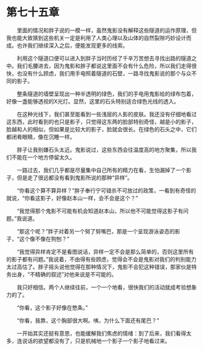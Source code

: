 # 第七十五章


　　里面的情况和胖子说的一模一样，虽然鬼影没有解释这些隧道的运作原理，但我也能大致猜到这些机关一定是利用了人类心理以及山体的自然裂隙巧妙设计而成。也许我们继续深入之后，便能发现更多的线索。

　　利用这个隧道口便可以进入到胖子当时历经了千辛万苦想去寻找出路的隧道之中。我们毛腰进去，因为鬼影和胖子都说这里面不会有什么危险，所以我们走得很快，也没有什么顾虑，我们用手电照着隧道的石壁，一路寻找鬼影说的那个与众不同的影子。

　　整条隧道的墙壁呈现出一种半透明的绿色，我们的手电用鬼影给的绿布包着，好像一盏能够透视的X光灯。显然，这里的石头特别适合绿色光线的透入。

　　在这种光线下，我们甚至能看到一些浅层的人影的皮肤。我还没有仔细地看过这东西，此时看到的也只是影子，只觉得这东两的脸部特别奇怪，越是小的影子，脸越和人的相似，但如果是比较大的影子，脸就会很长。在绿色的石头之中，它们都闭肴眼睛，像在沉睡一样。

　　胖子让我别嫌石头太近。鬼影说过，这些东西会往温度高的地方聚集，所以我们不能在一个地方停留太久。

　　一路过去，我们几乎都是尽量集中自己所有的精力在看，生怕漏掉了一个影子，但是走了很远都没有看到鬼影所说的那种“异样”。

　　“你看这个算不算异样？”胖子奉行宁可错杀不可放过的政策，一看到有奇怪的就说，“你看这影子，好像赵本山一样，会不会是这个？”

　　“我觉得那个鬼影不可能有机会知道赵本山，所以他不可能觉得这影子有问题。”我说道。

　　“那这个呢？”胖子对着另一个努了努嘴巴，那是一个呈现游泳姿态的影子，“这个像不像在狗刨？”

　　“我觉得异样肯定不是看图说话，异样一定不会是那么简单的，否则这里所有的影子都有问题。”我说着，不由得有些顾虑，觉得会不会是鬼影对我们的判别能力太过高估了。胖子摇头说他觉得在那种情况下，鬼影不会犯这种错误，那家伙是特务出身，“不精确的叙述”对他来说是不可能的。

　　我只好相信。两个人继续往前，一个一个地看，很快我们的活动就成考验想象力的了。

　　“你看，这个影子好像在憋条。”

　　“你看，我靠，这个胸部很大啊。咦，为什么下面还有尾巴？”

　　一开始其实还挺有意思，也能缓解我们焦虑的情绪：到了后来，我们看得太多，连说话的欲望都没有了，只是机械地一个影子一个影子地看过来。

